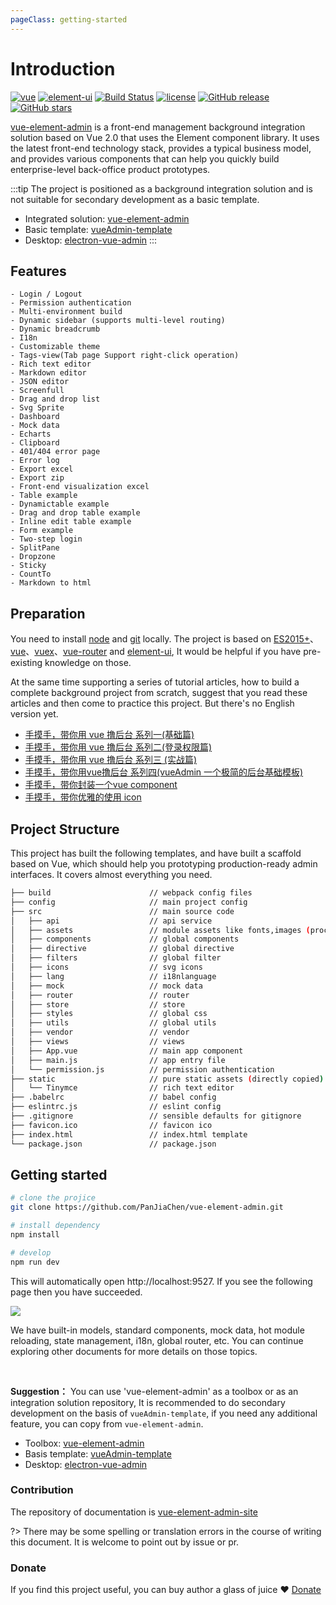 ```yaml
---
pageClass: getting-started
---
```


# Introduction

[![vue](https://img.shields.io/badge/vue-2.5.10-brightgreen.svg)](https://github.com/vuejs/vue)
[![element-ui](https://img.shields.io/badge/element--ui-2.3.2-brightgreen.svg)](https://github.com/ElemeFE/element)
[![Build Status](https://travis-ci.org/PanJiaChen/vue-element-admin.svg?branch=master)](https://travis-ci.org/PanJiaChen/vue-element-admin)
[![license](https://img.shields.io/github/license/mashape/apistatus.svg)](https://github.com/PanJiaChen/vue-element-admin/blob/master/LICENSE)
[![GitHub release](https://img.shields.io/github/release/PanJiaChen/vue-element-admin.svg)](https://github.com/PanJiaChen/vue-element-admin/releases)
[![GitHub stars](https://img.shields.io/github/stars/PanJiaChen/vue-element-admin.svg?style=social&label=Stars)](https://github.com/PanJiaChen/vue-element-admin)


[vue-element-admin](https://github.com/PanJiaChen/vue-element-admin) is a front-end management background integration solution based on Vue 2.0 that uses the Element component library. It uses the latest front-end technology stack, provides a typical business model, and provides various components that can help you quickly build enterprise-level back-office product prototypes.

:::tip
The project is positioned as a background integration solution and is not suitable for secondary development as a basic template.
 - Integrated solution: [vue-element-admin](https://github.com/PanJiaChen/vue-element-admin)
 - Basic template: [vueAdmin-template](https://github.com/PanJiaChen/vueAdmin-template)
 - Desktop: [electron-vue-admin](https://github.com/PanJiaChen/electron-vue-admin)
:::

## Features
```
- Login / Logout
- Permission authentication
- Multi-environment build
- Dynamic sidebar (supports multi-level routing)
- Dynamic breadcrumb
- I18n
- Customizable theme
- Tags-view(Tab page Support right-click operation)
- Rich text editor
- Markdown editor
- JSON editor
- Screenfull
- Drag and drop list
- Svg Sprite
- Dashboard
- Mock data
- Echarts
- Clipboard
- 401/404 error page
- Error log
- Export excel
- Export zip
- Front-end visualization excel
- Table example
- Dynamictable example
- Drag and drop table example
- Inline edit table example
- Form example
- Two-step login
- SplitPane
- Dropzone
- Sticky
- CountTo
- Markdown to html
```

## Preparation

You need to install [node](http://nodejs.org/) and [git](https://git-scm.com/) locally. The project is based on [ES2015+](http://es6.ruanyifeng.com/)、[vue](https://cn.vuejs.org/index.html)、[vuex](https://vuex.vuejs.org/zh-cn/)、[vue-router](https://router.vuejs.org/zh-cn/) and [element-ui](https://github.com/ElemeFE/element), It would be helpful if you have pre-existing knowledge on those.

At the same time supporting a series of tutorial articles, how to build a complete background project from scratch, suggest that you read these articles and then come to practice this project. But there's no English version yet.
 - [手摸手，带你用 vue 撸后台 系列一(基础篇)](https://juejin.im/post/59097cd7a22b9d0065fb61d2)
 - [手摸手，带你用 vue 撸后台 系列二(登录权限篇)](https://juejin.im/post/591aa14f570c35006961acac)
 - [手摸手，带你用 vue 撸后台 系列三 (实战篇)](https://juejin.im/post/593121aa0ce4630057f70d35)
 - [手摸手，带你用vue撸后台 系列四(vueAdmin 一个极简的后台基础模板)](https://juejin.im/post/595b4d776fb9a06bbe7dba56)
 - [手摸手，带你封装一个vue component](https://segmentfault.com/a/1190000009090836)
 - [手摸手，带你优雅的使用 icon](https://juejin.im/post/59bb864b5188257e7a427c09)

## Project Structure

This project has built the following templates, and have built a scaffold based on Vue, which should help you prototyping production-ready admin interfaces. It covers almost everything you need.

```bash
├── build                      // webpack config files
├── config                     // main project config
├── src                        // main source code
│   ├── api                    // api service
│   ├── assets                 // module assets like fonts,images (processed by webpack)
│   ├── components             // global components
│   ├── directive              // global directive
│   ├── filters                // global filter
│   ├── icons                  // svg icons
│   ├── lang                   // i18nlanguage
│   ├── mock                   // mock data
│   ├── router                 // router
│   ├── store                  // store
│   ├── styles                 // global css
│   ├── utils                  // global utils
│   ├── vendor                 // vendor
│   ├── views                  // views
│   ├── App.vue                // main app component
│   ├── main.js                // app entry file
│   └── permission.js          // permission authentication
├── static                     // pure static assets (directly copied)
│   └── Tinymce                // rich text editor
├── .babelrc                   // babel config
├── eslintrc.js                // eslint config
├── .gitignore                 // sensible defaults for gitignore
├── favicon.ico                // favicon ico
├── index.html                 // index.html template
└── package.json               // package.json
```

## Getting started

```bash
# clone the projice
git clone https://github.com/PanJiaChen/vue-element-admin.git

# install dependency
npm install

# develop
npm run dev
```

This will automatically open http://localhost:9527. If you see the following page then you have succeeded.

![](https://wpimg.wallstcn.com/1bc334a6-32a8-4f29-a037-ac3f5ce32588.png)

We have built-in models, standard components, mock data, hot module reloading, state management, i18n, global router, etc. You can continue exploring other documents for more details on those topics.

<br/>

**Suggestion：** You can use 'vue-element-admin' as a toolbox or as an integration solution repository, It is recommended to do secondary development on the basis of `vueAdmin-template`, if you need any additional feature, you can copy from `vue-element-admin`.

 - Toolbox: [vue-element-admin](https://github.com/PanJiaChen/vue-element-admin)
 - Basis template: [vueAdmin-template](https://github.com/PanJiaChen/vueAdmin-template)  
 - Desktop: [electron-vue-admin](https://github.com/PanJiaChen/electron-vue-admin)

### Contribution
The repository of documentation is [vue-element-admin-site](https://github.com/PanJiaChen/vue-element-admin-site)

?> There may be some spelling or translation errors in the course of writing this document. It is welcome to point out by issue or pr.

### Donate
If you find this project useful, you can buy author a glass of juice  :heart:
[Donate](donate.md)
